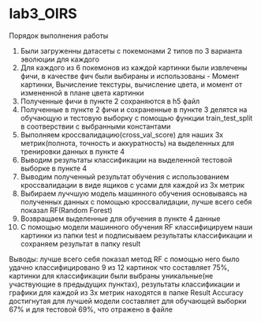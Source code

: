 # lab3_OIRS

Порядок выполнения работы
1) Были загруженны датасеты с покемонами 2 типов по 3 варианта эволюции для каждого
2) Для каждого из 6 покемонов из каждой картинки были извлечены фичи, в качестве фич были выбираны и использованы - Момент картинки, Вычисление текстуры, вычисление цвета, и момент от измененной в плане цвета картинки
3) Полученные фичи в пункте 2 сохраняются в h5 файл
4) Полученные в пункте 2 фичи и сохраненные в пункте 3 делятся на обучающую и тестовую выборку с помощью функции train_test_split в соотверствии с выбранными константами
5) Выполняем кроссвалидацию(cross_val_score) для наших 3х метрик(полнота, точность и аккуратность) на выделенных для тренировки данных в пункте 4
6) Выводим результаты классификации на выделенной тестовой выборке в пункте 4
7) Выводим полученный результат обучения с использованием кроссвалидации в виде ящиков с усами для каждой из 3х метрик
8) Выбираем луччшую модель машинного обучения основываясь на полученных данных с помощью кроссвалидации, лучше всего себя показал RF(Random Forest)
9) Возвращаем выделенные для обучения в пункте 4 данные
10) С помощью модели машинного обучения RF классифицируем наши картинки из папки test и подписываем результаты классификации и сохраняем результат в папку result

Выводы: лучше всего себя показал метод RF с помощью него было удачно классифицировано 9 из 12 картинок что составляет 75%, картинки для классификации были выбраны уникальные(не участвующие в предыдущих пунктах), результаты классификации и графики для каждой из 3х метрик находятся в папке Result
Accuracy достигнутая для лучшей модели составляет для обучающей выборки 67% и для тестовой 69%, что отражено в файле 
